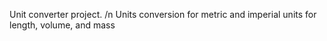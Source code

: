 Unit converter project. /n Units conversion for metric and imperial units for length, volume, and mass

